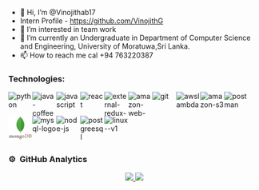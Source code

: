 - 👋 Hi, I’m @Vinojithab17
- Intern Profile - https://github.com/VinojithG
- 👀 I’m interested in team work
- 🌱 I’m currently an Undergraduate in Department of Computer Science and Engineering, University of Moratuwa,Sri Lanka.
- 📫 How to reach me cal  +94 763220387


<!---
Vinojithab17/Vinojithab17 is a ✨ special ✨ repository because its `README.md` (this file) appears on your GitHub profile.
You can click the Preview link to take a look at your changes.
--->

### Technologies:

<img align="left" width="48" height="48" src="https://img.icons8.com/fluency/48/python.png" alt="python"/>
<img  align="left" width="48" height="48" src="https://img.icons8.com/color/48/java-coffee-cup-logo--v1.png" alt="java-coffee-cup-logo--v1"/>

<img  align="left" width="48" height="48" src="https://img.icons8.com/fluency/48/javascript.png" alt="javascript"/>
<img  align="left" width="48" height="48" src="https://img.icons8.com/officel/48/react.png" alt="react"/>
<img  align="left" width="48" height="48" src="https://img.icons8.com/external-tal-revivo-color-tal-revivo/48/external-redux-an-open-source-javascript-library-for-managing-application-state-logo-color-tal-revivo.png" alt="external-redux-an-open-source-javascript-library-for-managing-application-state-logo-color-tal-revivo"/>
<img  align="left" width="48" height="48" src="https://img.icons8.com/color/48/amazon-web-services.png" alt="amazon-web-services"/>
<img align="left" width="48" height="48" src="https://img.icons8.com/color/48/git.png" alt="git"/>


<img  align="left" width="48" height="48" src="https://img.icons8.com/color/48/awslambda.png" alt="awslambda"/>
<img align="left"  width="48" height="48" src="https://img.icons8.com/color/48/amazon-s3.png" alt="amazon-s3"/>
<img  align="left"  src="https://www.vectorlogo.zone/logos/getpostman/getpostman-icon.svg" alt="postman" width="48" height="48"/>
<img  align="left" src="https://raw.githubusercontent.com/devicons/devicon/master/icons/mongodb/mongodb-original-wordmark.svg" alt="mongodb" width="48" height="48"/>
<br/>
<br/>
<img align="left" width="48" height="48" src="https://img.icons8.com/fluency/48/mysql-logo.png" alt="mysql-logo"/>

<img  align="left" width="48" height="48" src="https://img.icons8.com/fluency/48/node-js.png" alt="node-js"/>
<img  align="left"  width="48" height="48" src="https://img.icons8.com/color/48/postgreesql.png" alt="postgreesql"/>
<img align="left"  width="48" height="48" src="https://img.icons8.com/color/48/linux--v1.png" alt="linux--v1"/>


<br/>
<br/>
<br/>
<br/>

### ⚙️ &nbsp;GitHub Analytics

<p align="center">
<a href="https://github.com/Vinojithab17">
  <img height="180em" src="https://github-readme-stats-eight-theta.vercel.app/api?username=Vinojithab17&show_icons=true&theme=algolia&include_all_commits=true&count_private=true"/>
  <img height="180em" src="https://github-readme-stats-eight-theta.vercel.app/api/top-langs/?username=Vinojithab17&layout=compact&langs_count=8&theme=algoliae"/>
</a>
</p>

	
